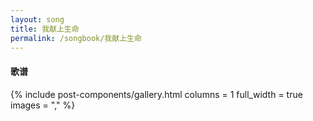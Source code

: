 ```yaml
---
layout: song
title: 我献上生命 
permalink: /songbook/我献上生命 
---
```


#### 歌谱

{% include post-components/gallery.html
    columns = 1
    full_width = true
    images = ","
%}
